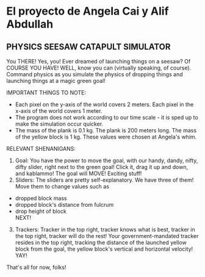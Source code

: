 # El proyecto de Angela Cai y Alif Abdullah
## PHYSICS SEESAW CATAPULT SIMULATOR

You THERE! Yes, you! Ever dreamed of launching things on a seesaw?  Of COURSE YOU HAVE! WELL, know you can (virtually speaking, of course). Command physics as you simulate the physics of dropping things and launching things at a magic green goal!

IMPORTANT THINGS TO NOTE: 
* Each pixel on the y-axis of the world covers 2 meters. Each pixel in the x-axis of the world covers 1 meter.  
* The program does not work according to our time scale - it is sped up to make the simulation occur quicker.
* The mass of the plank is 0.1 kg. The plank is 200 meters long. The mass of the yellow block is 1 kg. These values were chosen at Angela's whim.

RELEVANT SHENANIGANS:
1) Goal: You have the power to move the goal, with our handy, dandy, nifty, difty slider, right next to the green goal! Click it, drag it up and down, and kablammo! The goal will MOVE! Exciting stuff!
2) Sliders: The sliders are pretty self-explanatory. We have three of them! Move them to change values such as  
* dropped block mass  
* dropped block's distance from fulcrum  
* drop height of block  
NEXT!  
3) Trackers: Tracker in the top right, tracker knows what is best, tracker in the top right, tracker will do the rest! Your government-mandated tracker resides in the top right, tracking the distance of the launched yellow block from the goal, the yellow block's vertical and horizontal velocity!  YAY!

That's all for now, folks!
